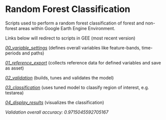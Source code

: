 # Random Forest Classification

Scripts used to perform a random forest classification of forest and non-forest areas within Google Earth Engine Environment.


Links below will redirect to scripts in GEE (most recent version)

[*00_variable_settings*](https://code.earthengine.google.com/?accept_repo=users%2Fwiesehahn%2Fwaldmaske&scriptPath=users%2Fwiesehahn%2Fwaldmaske%3Aclassification%2F00_variable_settings)
(defines overall variables like feature-bands, time-periods and paths)

[*01_reference_export*](https://code.earthengine.google.com/?scriptPath=users%2Fwiesehahn%2Fwaldmaske%3Aclassification%2F01_reference_export)
(collects reference data for defined variables and save as asset)

[*02_validation*](https://code.earthengine.google.com/?scriptPath=users%2Fwiesehahn%2Fwaldmaske%3Aclassification%2F02_validation)
(builds, tunes and validates the model)

[*03_classification*](https://code.earthengine.google.com/?scriptPath=users%2Fwiesehahn%2Fwaldmaske%3Aclassification%2F03_classification)
(uses tuned model to claasify region of interest, e.g. testarea)

[*04_display_results*](https://code.earthengine.google.com/?scriptPath=users%2Fwiesehahn%2Fwaldmaske%3Aclassification%2F04_display_results)
(visualizes the classification)

*Validation overall accuracy:
0.9715045592705167*
